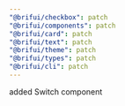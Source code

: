 ```yaml
---
"@brifui/checkbox": patch
"@brifui/components": patch
"@brifui/card": patch
"@brifui/text": patch
"@brifui/theme": patch
"@brifui/types": patch
"@brifui/cli": patch
---
```


added Switch component
